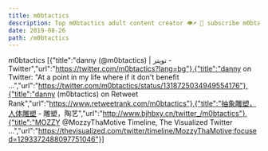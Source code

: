 ```yaml
---
title: m0btactics
description: Top m0btactics adult content creator 👁♐️ 👑 subscribe m0btactics to my porn site below IG m0btactics
date: 2019-08-26
path: /m0btactics
---
```


m0btactics
[{"title":"danny (@m0btactics) | تويتر - Twitter","url":"https://twitter.com/m0btactics?lang=bg"},{"title":"danny on Twitter: \"At a point in my life where if it don't benefit ...","url":"https://twitter.com/m0btactics/status/1318725034949554176"},{"title":"danny (m0btactics) on Retweet Rank","url":"https://www.retweetrank.com/m0btactics"},{"title":"抽象雕塑，人体雕塑 - 雕塑，陶艺","url":"http://www.bjhbxy.cn/twitter_/m0btactics"},{"title":"MOZZY @MozzyThaMotive Timeline, The Visualized Twitter ...","url":"https://thevisualized.com/twitter/timeline/MozzyThaMotive;focused=1293372488097751046"}]

